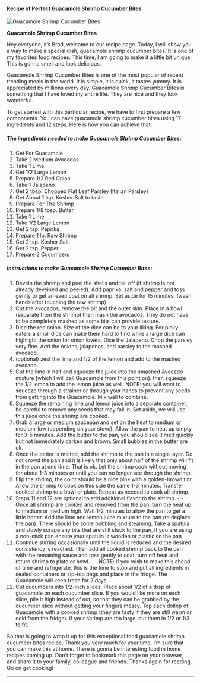             

#### Recipe of Perfect Guacamole Shrimp Cucumber Bites

![Guacamole Shrimp Cucumber Bites](https://img-global.cpcdn.com/recipes/d12d407a7afb5f6c/751x532cq70/guacamole-shrimp-cucumber-bites-recipe-main-photo.jpg)

**Guacamole Shrimp Cucumber Bites**

Hey everyone, it’s Brad, welcome to our recipe page. Today, I will show you a way to make a special dish, guacamole shrimp cucumber bites. It is one of my favorites food recipes. This time, I am going to make it a little bit unique. This is gonna smell and look delicious.

Guacamole Shrimp Cucumber Bites is one of the most popular of recent trending meals in the world. It is simple, it is quick, it tastes yummy. It is appreciated by millions every day. Guacamole Shrimp Cucumber Bites is something that I have loved my entire life. They are nice and they look wonderful.

To get started with this particular recipe, we have to first prepare a few components. You can have guacamole shrimp cucumber bites using 17 ingredients and 12 steps. Here is how you can achieve that.

##### The ingredients needed to make Guacamole Shrimp Cucumber Bites:

1.  Get For Guacamole
2.  Take 2 Medium Avocados
3.  Take 1 Lime
4.  Get 1/2 Large Lemon
5.  Prepare 1/2 Red Onion
6.  Take 1 Jalapeño
7.  Get 2 tbsp. Chopped Flat Leaf Parsley (Italian Parsley)
8.  Get About 1 tsp. Kosher Salt to taste
9.  Prepare For The Shrimp
10.  Prepare 1/8 tbsp. Butter
11.  Take 1 Lime
12.  Take 1/2 Large Lemon
13.  Get 2 tsp. Paprika
14.  Prepare 1 lb. Raw Shrimp
15.  Get 2 tsp. Kosher Salt
16.  Get 2 tsp. Pepper
17.  Prepare 2 Cucumbers

##### Instructions to make Guacamole Shrimp Cucumber Bites:

1.  Devein the shrimp and peel the shells and tail off (if shrimp is not already deveined and peeled). Add paprika, salt and pepper and toss gently to get an even coat on all shrimp. Set aside for 15 minutes. (wash hands after touching the raw shrimp)
2.  Cut the avocados, remove the pit and the outer skin. Place in a bowl (separate from the shrimp) then mash the avocados. They do not have to be completely mashed as some bits can provide texture.
3.  Dice the red onion. Size of the dice can be to your liking. For picky eaters a small dice can make them hard to find while a large dice can highlight the onion for onion lovers. Dice the Jalapeno. Chop the parsley very fine. Add the onions, jalapenos, and parsley to the mashed avocado.
4.  (optional) zest the lime and 1/2 of the lemon and add to the mashed avocado.
5.  Cut the lime in half and squeeze the juice into the smashed Avocado mixture (which I will call Guacamole from this point on). then squeeze the 1/2 lemon to add the lemon juice as well. NOTE: you will want to squeeze through a strainer or through your hands to prevent any seeds from getting into the Guacamole. Mix well to combine.
6.  Squeeze the remaining lime and lemon juice into a separate container, be careful to remove any seeds that may fall in. Set aside, we will use this juice once the shrimp are cooked.
7.  Grab a large or medium saucepan and set on the heat to medium or medium-low (depending on your stove). Allow the pan to heat up empty for 3-5 minutes. Add the butter to the pan, you should see it melt quickly but not immediately darken and brown. Small bubbles in the butter are ok.
8.  Once the better is melted, add the shrimp to the pan in a single layer. Do not crowd the pan and it is likely that only about half of the shrimp will fit in the pan at one time. That is ok. Let the shrimp cook without moving for about 1-3 minutes or until you can no longer see through the shrimp.
9.  Flip the shrimp, the color should be a nice pink with a golden-brown tint. Allow the shrimp to cook on this side the same 1-3 minutes. Transfer cooked shrimp to a bowl or plate. Repeat as needed to cook all shrimp.
10.  Steps 11 and 12 are optional to add additional flavor to the shrimp. - - Once all shrimp are cooked and removed from the pan, turn the heat up to medium or medium high. Wait 1-2 minutes to allow the pan to get a little hotter. Add the lime and lemon juice mixture to the pan (to deglaze the pan). There should be some bubbling and steaming. Take a spatula and slowly scrape any bits that are still stuck to the pan, if you are using a non-stick pan ensure your spatula is wooden or plastic so the pan
11.  Continue stirring occasionally until the liquid is reduced and the desired consistency is reached. Then add all cooked shrimp back to the pan with the remaining sauce and toss gently to coat. turn off heat and return shrimp to plate or bowl. - - NOTE: if you wish to make this ahead of time and refrigerate, this is the time to stop and put all ingredients in sealed containers or zip-top bags and place in the fridge. The Guacamole will keep fresh for 2 days.
12.  Cut cucumbers into 1/2-inch slices. Place about 1/2 of a tbsp of guacamole on each cucumber slice. If you would like more on each slice, pile it high instead of out, so that they can be grabbed by the cucumber slice without getting your fingers messy. Top each dollop of Guacamole with a cooked shrimp (they are tasty if they are still warm or cold from the fridge). If your shrimp are too large, cut them in 1/2 or 1/3 to fit.

So that is going to wrap it up for this exceptional food guacamole shrimp cucumber bites recipe. Thank you very much for your time. I’m sure that you can make this at home. There is gonna be interesting food in home recipes coming up. Don’t forget to bookmark this page on your browser, and share it to your family, colleague and friends. Thanks again for reading. Go on get cooking!

* * *